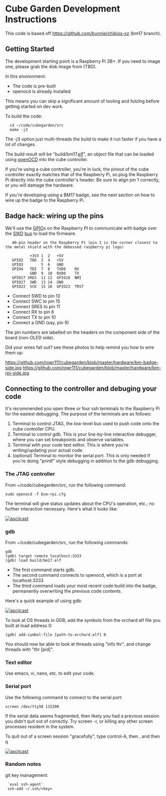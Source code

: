 # Cube Garden Development Instructions
This code is based off https://github.com/bunnie/chibios-xz (bm17 branch).

## Getting Started

The development starting point is a Raspberry Pi 3B+. If you need to image one,
please grab the disk image from (TBD).

In this environment:

* The code is pre-built
* openocd is already installed

This means you can skip a significant amount of tooling and futzing before getting started
on dev work.

To build the code:

```
  cd ~/code/cubegarden/src
  make -j3
```

The -j3 option just multi-threads the build to make it run faster if you have a lot of changes.

The build result will be "build/bm17.[elf](https://en.wikipedia.org/wiki/Executable_and_Linkable_Format)", an object file that can be
loaded using [openOCD](http://openocd.org/) into the cube controller.

If you're using a cube controller, you're in luck, the pinout of the
cube controller exactly matches that of the Raspberry Pi, so plug the
Raspberry Pi directly into the cube controller's header. Be sure to
align pin 1 correctly, or you will damage the hardware.

If you're developing using a BM17 badge, see the next section on how to
wire up the badge to the Raspberry Pi.

## Badge hack: wiring up the pins

We'll use the [GPIO](https://www.w3schools.com/nodejs/nodejs_raspberrypi_gpio_intro.asp)s on the Raspberry PI to communicate with badge over
the [SWD](https://en.wikipedia.org/wiki/JTAG#Serial_Wire_Debug) [bus](https://en.wikipedia.org/wiki/Bus_(computing)) to load the firmware.

```
   40-pin header on the Raspberry Pi (pin 1 is the corner closest to the metal shield with the debossed raspberry pi logo)

           +3V3 1  2   +5V
   GPIO2   TDO  3  4   +5V
   GPIO3        5  6   GND
   GPIO4   TDI  7  8   TXD0    RX
           GND  9  10  RXD0    TX
   GPIO17 SRES  11 12  GPIO18  NMI
   GPIO27  SWD  13 14  GND
   GPIO22  SCK  15 16  GPIO23  TRST
```

* Connect SWD to pin 13
* Connect SWC to pin 15
* Connect SRES to pin 11
* Connect RX to pin 8
* Connect TX to pin 10
* Connect a GND (say, pin 9)

The pin numbers are labelled on the headers on the component side of the board (non-OLED side).

Did your wires fall out? see these photos to help remind you how to wire them up:

https://github.com/rowr111/cubegarden/blob/master/hardware/bm-badge-side.jpg
https://github.com/rowr111/cubegarden/blob/master/hardware/bm-rpi-side.jpg

## Connecting to the controller and debuging your code

It's recommended you open three or four ssh terminals to the Raspberry Pi for the easiest debugging.
The purpose of the terminals are as follows:

1. Terminal to control JTAG, the low-level bus used to push code onto the cube controller CPU.
2. Terminal to control gdb. This is your line-by-line interactive debugger, where you can set
breakpoints and observe variables.
3. Terminal with your code text editor. This is where you're writing/updating your actual code.
4. (optional) Terminal to monitor the serial port. This is only needed if you're doing "printf" style
debugging in addition to the gdb debugging. 

### The JTAG controller

From ~/code/cubegarden/src, run the following command:

    sudo openocd -f bcm-rpi.cfg

The terminal will give status updates about the CPU's operation, etc.; no further interaction necessary. Here's what it looks like:

[![asciicast](https://asciinema.org/a/241414.svg)](https://asciinema.org/a/241414)

### gdb

From ~/code/cubegarden/src, run the following commands:

    gdb
    (gdb) target remote localhost:3333
    (gdb) load build/bm17.elf

* The first command starts gdb.
* The second command connects to openocd, which is a port at localhost:3333
* The third command loads your most recent code build into the badge, permanently overwriting
the previous code contents.

Here's a quick example of using gdb:

[![asciicast](https://asciinema.org/a/241415.svg)](https://asciinema.org/a/241415)

To look at OS threads in GDB, add the symbols from the orchard.elf file you built at load address 0:

    (gdb) add-symbol-file [path-to-orchard.elf] 0

You should now be able to look at threads using "info thr", and change threads with "thr [pid]".

### Text editor

Use emacs, vi, nano, etc. to edit your code.

### Serial port

Use the following command to connect to the serial port:

    screen /dev/ttyS0 115200

If the serial data seems fragmented, then likely you had a previous session you didn't
quit out of correctly. Try screen -r, or killing any other screen processes resident in
the system.

To quit out of a screen session "gracefully", type control-A, then \, and then q

[![asciicast](https://asciinema.org/a/241416.svg)](https://asciinema.org/a/241416)

### Random notes

git key management:

```
 `eval ssh-agent`
 ssh-add ~/.ssh/<key>
```